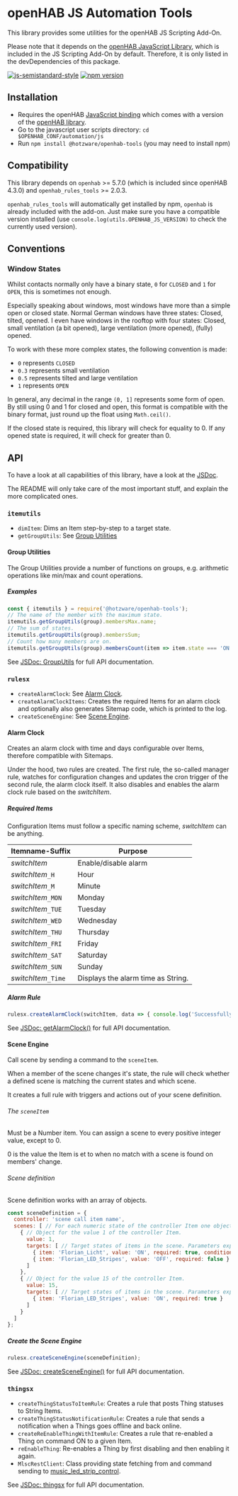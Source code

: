 # openHAB JS Automation Tools

This library provides some utilities for the openHAB JS Scripting Add-On.

Please note that it depends on the [openHAB JavaScript Library](https://github.com/openhab/openhab-js), which is included in the JS Scripting Add-On by default.
Therefore, it is only listed in the devDependencies of this package.

[![js-semistandard-style](https://img.shields.io/badge/code%20style-semistandard-brightgreen.svg)](https://github.com/standard/semistandard)
[![npm version](https://badge.fury.io/js/@hotzware%2Fopenhab-tools.svg)](https://badge.fury.io/js/@hotzware%2Fopenhab-tools)

## Installation

- Requires the openHAB [JavaScript binding](https://www.openhab.org/addons/automation/jsscripting/) which comes with a version of the [openHAB
library](https://www.npmjs.com/package/openhab).
- Go to the javascript user scripts directory: `cd $OPENHAB_CONF/automation/js`
- Run `npm install @hotzware/openhab-tools` (you may need to install npm)

## Compatibility

This library depends on `openhab` >= 5.7.0 (which is included since openHAB 4.3.0) and `openhab_rules_tools` >= 2.0.3.

`openhab_rules_tools` will automatically get installed by npm, `openhab` is already included with the add-on.
Just make sure you have a compatible version installed (use `console.log(utils.OPENHAB_JS_VERSION)` to check the currently used version).

## Conventions

### Window States

Whilst contacts normally only have a binary state, `0` for `CLOSED` and `1` for `OPEN`, this is sometimes not enough.

Especially speaking about windows, most windows have more than a simple open or closed state.
Normal German windows have three states: Closed, tilted, opened.
I even have windows in the rooftop with four states: Closed, small ventilation (a bit opened), large ventilation (more opened), (fully) opened.

To work with these more complex states, the following convention is made:

- `0` represents `CLOSED`
- `0.3` represents small ventilation
- `0.5` represents tilted and large ventilation
- `1` represents `OPEN`

In general, any decimal in the range `(0, 1]` represents some form of open.
By still using 0 and 1 for closed and open, this format is compatible with the binary format, just round up the float using `Math.ceil()`.

If the closed state is required, this library will check for equality to 0.
If any opened state is required, it will check for greater than 0.

## API

To have a look at all capabilities of this library, have a look at the [JSDoc](https://florian-h05.github.io/openhab-js-tools/index.html).

The README will only take care of the most important stuff, and explain the more complicated ones.

### `itemutils`

- `dimItem`: Dims an Item step-by-step to a target state.
- `getGroupUtils`: See [Group Utilities](#group-utilities)

#### Group Utilities

The Group Utilities provide a number of functions on groups, e.g. arithmetic operations like min/max and count operations.

##### Examples

```javascript
const { itemutils } = require('@hotzware/openhab-tools');
// The name of the member with the maximum state.
itemutils.getGroupUtils(group).membersMax.name;
// The sum of states.
itemutils.getGroupUtils(group).membersSum;
// Count how many members are on.
itemutils.getGroupUtils(group).membersCount(item => item.state === 'ON');
```

See [JSDoc: GroupUtils](https://florian-h05.github.io/openhab-js-tools/itemutils.GroupUtils.html) for full API documentation.

### `rulesx`

- `createAlarmClock`: See [Alarm Clock](#alarm-clock).
- `createAlarmClockItems`: Creates the required Items for an alarm clock and optionally also generates Sitemap code, which is printed to the log.
- `createSceneEngine`: See [Scene Engine](#scene-engine).

#### Alarm Clock

Creates an alarm clock with time and days configurable over Items, therefore compatible with Sitemaps.

Under the hood, two rules are created. 
The first rule, the so-called manager rule, watches for configuration changes and updates the cron trigger of the second rule, the alarm clock itself.
It also disables and enables the alarm clock rule based on the _switchItem_.

##### Required Items

Configuration Items must follow a specific naming scheme, _switchItem_ can be anything.

| Itemname-Suffix     | Purpose                            |
|---------------------|------------------------------------|
| _switchItem_        | Enable/disable alarm               |
| _switchItem_`_H`    | Hour                               |
| _switchItem_`_M`    | Minute                             |
| _switchItem_`_MON`  | Monday                             |
| _switchItem_`_TUE`  | Tuesday                            |
| _switchItem_`_WED`  | Wednesday                          |
| _switchItem_`_THU`  | Thursday                           |
| _switchItem_`_FRI`  | Friday                             |
| _switchItem_`_SAT`  | Saturday                           |
| _switchItem_`_SUN`  | Sunday                             |
| _switchItem_`_Time` | Displays the alarm time as String. |

##### Alarm Rule

```javascript
rulesx.createAlarmClock(switchItem, data => { console.log('Successfully tested alarm clock.'); });
```

See [JSDoc: getAlarmClock()](https://florian-h05.github.io/openhab-js-tools/rulesx.html#.getAlarmClock) for full API documentation.

#### Scene Engine

Call scene by sending a command to the `sceneItem`.

When a member of the scene changes it's state, the rule will check whether a 
defined scene is matching the current states and which scene.

It creates a full rule with triggers and actions out of your scene definition.

###### The `sceneItem`

Must be a Number item.
You can assign a scene to every positive integer value, except to 0.

0 is the value the Item is et to when no match with a scene is found on members' change.

###### Scene definition

Scene definition works with an array of objects.

```javascript
const sceneDefinition = {
  controller: 'scene call item name',
  scenes: [ // For each numeric state of the controller Item one object.
    { // Object for the value 1 of the controller Item.
      value: 1,
      targets: [ // Target states of items in the scene. Parameters explained later.
        { item: 'Florian_Licht', value: 'ON', required: true, conditionFn: function() { return parseFloat(items.getItem('Helligkeit').state) >= 10000; } },
        { item: 'Florian_LED_Stripes', value: 'OFF', required: false }
      ] 
    },
    { // Object for the value 15 of the controller Item.
      value: 15,
      targets: [ // Target states of items in the scene. Parameters explained later.
        { item: 'Florian_LED_Stripes', value: 'ON', required: true }
      ]
    }
  ]
};
```

##### Create the Scene Engine

```javascript
rulesx.createSceneEngine(sceneDefinition);
```

See [JSDoc: createSceneEngine()](https://florian-h05.github.io/openhab-js-tools/rulesx.html#.createSceneEngine) for full API documentation.

### `thingsx`

- `createThingStatusToItemRule`: Creates a rule that posts Thing statuses to String Items.
- `createThingStatusNotificationRule`: Creates a rule that sends a notification when a Things goes offline and back online.
- `createReEnableThingWithItemRule`: Creates a rule that re-enabled a Thing on command ON to a given Item.
- `reEnableThing`: Re-enables a Thing by first disabling and then enabling it again.
- `MlscRestClient`: Class providing state fetching from and command sending to [music_led_strip_control](https://github.com/TobKra96/music_led_strip_control).

See [JSDoc: thingsx](https://florian-h05.github.io/openhab-js-tools/thingsx.html) for full API documentation.
